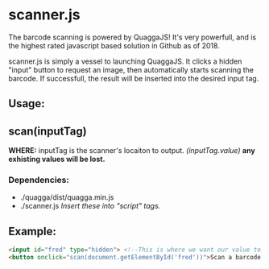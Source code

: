 scanner.js
==========

The barcode scanning is powered by QuaggaJS! It's very powerfull, and is the highest rated javascript based solution in Github as of 2018.

scanner.js is simply a vessel to launching QuaggaJS. It clicks a hidden "input" button to request an image, then automatically starts scanning the barcode. If successfull, the result will be inserted into the desired input tag.

## Usage:
## scan(inputTag)

**WHERE:** inputTag is the scanner's locaiton to output. *(inputTag.value)* **any exhisting values will be lost.**

### Dependencies:
* ./quagga/dist/quagga.min.js
* ./scanner.js
*Insert these into "script" tags.*

## Example:

```html
<input id="fred" type="hidden"> <!--This is where we want our value to go.-->
<button onclick="scan(document.getElementById('fred'))">Scan a barcode!</button>
```